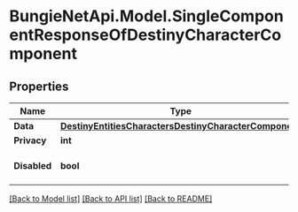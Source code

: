 # BungieNetApi.Model.SingleComponentResponseOfDestinyCharacterComponent
## Properties

Name | Type | Description | Notes
------------ | ------------- | ------------- | -------------
**Data** | [**DestinyEntitiesCharactersDestinyCharacterComponent**](DestinyEntitiesCharactersDestinyCharacterComponent.md) |  | [optional] 
**Privacy** | **int** |  | [optional] 
**Disabled** | **bool** | If true, this component is disabled. | [optional] 

[[Back to Model list]](../README.md#documentation-for-models) [[Back to API list]](../README.md#documentation-for-api-endpoints) [[Back to README]](../README.md)

